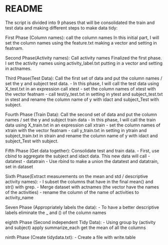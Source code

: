README
================

The script is divided into 9 phases that will be consolidated the train
and test data and making different steps to make data tidy:

First Phase (Column names): call the column names In this initial part,
I will set the column names using the feature.txt making a vector and
setting in featnam.

Second Phase(Activity names): Call activity names Finalized the first
phase. I set the activity names using activity\_label.txt putting in a
vector and setting in actnames.

Third Phase(Test Data): Call the first set of data and put the column
names / set the y and subject test data. - In this phase, I will call
the test data using X\_test.txt in an expression call xtest - set the
column names of xtest with the vector featnam - call test/y\_test.txt in
setting in ytest and subject\_test.txt in stest and rename the column
name of y with idact and subject\_Test with subject.

Fourth Phase (Train Data): Call the second set of data and put the
column names / set the y and subject train data - In this phase, I will
call the train data using X\_train.txt in an expression call xtrain -
set the column names of xtrain with the vector featnam - call
y\_train.txt in setting in ytrain and subject\_train.txt in strain and
rename the column name of y with idact and subject\_Test with subject.

Fifth Phase (Get data together): Consolidate test and train data. -
First, use cbind to aggregate the subject and idact data. This new data
will call - datatest - datatrain - Use rbind to make a union the
datatest and datatrain, set in dataset

Sixth Phase(Extract measurements on the mean and std / descriptive
activity names): - I subset the columns that have in the final mean()
and str() with grep. - Merge dataset with actnames (the vector have the
names of the activities) - rename the column of the name of activities
to activity\_name

Seven Phase (Appropriately labels the data): - To have a better
descriptive labels eliminate the \_ and () of the column names

eighth Phase (Second independent Tidy Data): - Using group by (activity
and subject) apply summarize\_each get the mean of all the columns

ninth Phase (Create tidydata.txt): - Create a file with write.table
